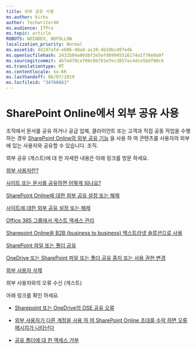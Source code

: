 ```yaml
---
title: 외부 공유 사용
ms.author: kirks
author: Techwriter40
ms.audience: ITPro
ms.topic: article
ROBOTS: NOINDEX, NOFOLLOW
localization_priority: Normal
ms.assetid: 4d197afd-e806-40ad-ac20-4b10bc497edb
ms.openlocfilehash: 2432b84a06dbf3e5efd69945516174a1f70e0a9f
ms.sourcegitcommit: 4b7e478ce700c0b781efec3857ac4dce5bdf00c6
ms.translationtype: MT
ms.contentlocale: ko-KR
ms.lasthandoff: 06/07/2019
ms.locfileid: "34760663"
---
```

# <a name="enable-external-sharing-in-sharepoint-online"></a>SharePoint Online에서 외부 공유 사용

조직에서 문서를 공유 하거나 공급 업체, 클라이언트 또는 고객과 직접 공동 작업을 수행 하는 경우 [SharePoint Online의 외부 공유 기능](https://docs.microsoft.com/sharepoint/external-sharing-overview) 을 사용 하 여 콘텐츠를 사용자의 외부에 있는 사용자와 공유할 수 있습니다. 조직.

외부 공유 (게스트)에 대 한 자세한 내용은 아래 링크를 방문 하세요.

[외부 사용자란?](https://docs.microsoft.com/sharepoint/external-sharing-overview#what-is-an-external-user)

[사이트 또는 문서를 공유하면 어떻게 되나요?](https://docs.microsoft.com/sharepoint/external-sharing-overview#what-happens-when-i-share-a-site-or-document)

[SharePoint Online에 대한 외부 공유 설정 또는 해제](https://docs.microsoft.com/sharepoint/turn-external-sharing-on-or-off)

[사이트에 대한 외부 공유 설정 또는 해제](https://docs.microsoft.com/sharepoint/change-external-sharing-site)

[Office 365 그룹에서 게스트 액세스 관리](https://docs.microsoft.com/office365/admin/create-groups/manage-guest-access-in-groups?view=o365-worldwide)

[Sharepoint Online을 B2B (business to business) 엑스트라넷 솔루션으로 사용](https://docs.microsoft.com/sharepoint/create-b2b-extranet)

[SharePoint 파일 또는 폴더 공유](https://support.office.com/article/share-sharepoint-files-or-folders-1fe37332-0f9a-4719-970e-d2578da4941c)

[OneDrive 또는 SharePoint 파일 또는 폴더 공유 중지 또는 사용 권한 변경](https://support.office.com/article/stop-sharing-onedrive-or-sharepoint-files-or-folders-or-change-permissions-0a36470f-d7fe-40a0-bd74-0ac6c1e13323?ui=en-US&amp;rs=en-US&amp;ad=US)

[외부 사용자 삭제](https://docs.microsoft.com/sharepoint/remove-users#delete-a-guest-from-the-microsoft-365-admin-center)

외부 사용자와의 오류 수신 (게스트)

아래 링크를 확인 하세요. 

- [Sharepoint 또는 OneDrive의 OSE 공유 오류](https://docs.microsoft.com/sharepoint/sharepoint-onedrive-error-message)

- [외부 사용자가 다른 계정을 사용 하 여 SharePoint Online 초대를 수락 하면 오류 메시지가 나타난다](https://support.office.com/article/Error-message-when-an-external-user-accepts-a-SharePoint-Online-invitation-by-using-another-account-f0d34413-ea7c-42c7-a485-c4e5d421e5f0)

- [공유 폴더에 대 한 액세스 거부](https://support.office.com/client/d678b57a-53ad-4414-9423-d8726a0c532f)
